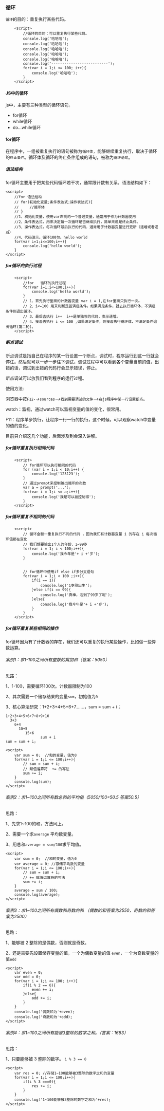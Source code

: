 ### 循环

`循环`的目的：重复执行某些代码。

```
    <script>
        //循环的目的：可以重复执行某些代码。
        console.log('哈哈哈');
        console.log('哈哈哈');
        console.log('哈哈哈');
        console.log('哈哈哈');
        console.log('哈哈哈');
        console.log('--------------------------');
        for(var i = 1;i <= 100; i++){
            console.log('哈哈哈');
        }
    </script>
```

#### JS中的循环

js中，主要有三种类型的循环语句。

- for循环
- while循环
- do...while循环

#### for循环

在程序中，一组被重复执行的语句被称为`循环体`，能够继续重复执行，取决于循环的`终止条件`。循环体及循环的终止条件组成的语句，被称为`循环语句`。

##### 语法结构

for循环主要用于把某些代码循环若干次，通常跟计数有关系。语法结构如下：

```
<script>
    //for 语法结构
    // for(初始化变量;条件表达式;操作表达式){
    //     //循环体
    // }
    //1、初始化变量，使用var声明的一个普通变量，通常用于作为计数器使用
    //2、条件表达式，用来决定每一次循环是否继续执行，简单来说是终止条件。
    //3、操作表达式，每次循环最后执行的代码，通常用于计数器变量进行更新（递增或者递减）
    //4、代码演示，循环100句，hello world
    for(var i=1;i<=100;i++){
        console.log('hello world');
    }
</script>
```



##### for循环的执行过程

```
    <script>
        //for   循环的执行过程
        for(var i=1;i<=100;i++){
            console.log('hello world');
        }
        // 1、首先执行里面的计数器变量 var i = 1,在for里面只执行一次。
        // 2、i<=100 用来判断是否满足条件。如果满足条件，就去执行循环体，不满足条件则退出循环。
        // 3、最后去执行 i++  i++是单独写的代码，表示递增。
        // 4、接着去执行 i <= 100 ,如果满足条件，则接着执行循环体，不满足条件退出循环(第二轮)。
    </script>
```



##### 断点调试

断点调试是指自己在程序的某一行设置一个断点，调试时，程序运行到这一行就会停住。然后就可以一步一步往下调试，调试过程中可以看到各个变量当前的值，出错的话，调试到出错的代码行会显示错误，停止。

断点调试可以放我们看到程序的运行过程。

使用方法:

浏览器中按`F12-`->`sources`-->`找到需要调试的文件`-->`在js程序中某一行设置断点`。

watch：监视，通过watch可以监视变量的值的变化，很常用。

F11：程序单步执行，让程序一行一行的执行，这个时候，可以观察watch中变量的值的变化。

目前只介绍这几个功能，后面涉及到会深入讲解。



##### for循环重复执行相同代码

```
    <script>
        // for循环可以执行相同的代码
        for (var i = 1;i < 10;i++) {
            console.log('123123');
        }
        // 通过prompt来控制输出循环的次数
        var a = prompt('...');
        for(var i = 1;i <= a;i++){
            console.log('我是可以被控制得');
        }
    </script>
```



##### for循环重复不相同的代码

```
    <script>
        // 循环金额一重复执行不同的代码 ，因为我们有计数器变量 i 的存在 i 每次循环值都在变化
        // 我们想要输出1个人的年龄，1~99岁
        for(var i = 1; i < 100;i++){
            console.log('我今年是'+ i +'岁');
        }
        
        
        // for循环中使用if else if多分支语句
        for(var i = 1;i < 100 ;i++){
            if(i == 1){
                console.log('1岁刚出生');
            }else if(i == 99){
                console.log('真棒，活到了99岁了呢');
            }else{
                console.log('我今年是'+ i +'岁');
            }
        }
    </script>
```

##### for循环重复某些相同的操作

for循环因为有了计数器的存在，我们还可以重复的执行某些操作，比如做一些算数运算。



###### 案例1：求1-100之间所有整数的累加和（答案：5050）

思路：

1、1-100，需要循环100次。计数器限制为100

2、其次需要一个储存结果的变量`sum`，初始值为`0`

3、核心算法研究：1+2+3+4+5+6+7.......，sum = sum + i；

```
1+2+3+4+5+6+7+8+9+10
  3+3
    6+4
      10+5
      	 15+6
      	 		sum + i
sum = sum + i;
```

```
<script>
    var sum = 0;  //和的变量，值为0
    for(var i = 1;i <= 100;i++){
        // sum = sum + i;
        // 赋值运算符  += 的写法
        sum += i;
    }
    console.log(sum);
</script>
```



###### 案例2：求1~100之间所有数总和的平均值（5050/100=50.5 答案50.5）

思路：

1、先求1~100的和，方法同上。

2、需要一个求`average` 平均数变量。

3、用总和`average = sum/100`求平均值。

```
<script>
    var sum = 0;  //和的变量，值为0
    var average = 0; //存储平均数的变量
    for(var i = 1;i <= 100;i++){
        // sum = sum + i;
        // += 赋值运算符的写法
        sum += i;
    }
    average = sum / 100;
    console.log(average);
</script>
```



###### 案例3：求1~100之间所有偶数和奇数的和  （偶数的和答案为2550，奇数的和答案为2500）

思路：

1、能够被 2 整除的是偶数，否则就是奇数。

2、还是需要先设置储存变量的值，一个为偶数变量的值 `even`，一个为奇数变量的值`odd`

```
<script>
    var even = 0;
    var odd = 0;
    for(var i = 1;i <= 100; i++){
        if(i % 2 == 0){
            even += i;
        }else{
            odd += i;
        }
    }
    console.log('偶数和为'+even);
    console.log('奇数和为'+odd);
</script>
```



###### 案例4：求1~100之间所有能被3整除的数字之和。（答案：1683）

思路：

1、只要能够被 3 整除的数字。 `i % 3 == 0`

```
<script>
    var res = 0; //存储1~100能够被3整除的数字之和的变量
    for(var i = 1;i <= 100;i++){
        if(i % 3 ===0){
            res += i;
        }
    }
    console.log('1~100能够被3整除的数字之和为'+res);
</script>
```

